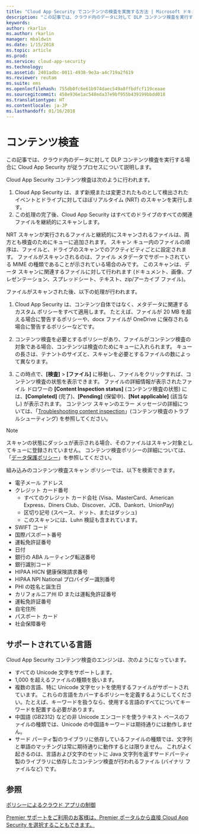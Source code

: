 ```yaml
---
title: "Cloud App Security でコンテンツの検査を実施する方法 | Microsoft ドキュメント"
description: "この記事では、クラウド内のデータに対して DLP コンテンツ検査を実行する場合に Cloud App Security が従うプロセスについて説明します。"
keywords: 
author: rkarlin
ms.author: rkarlin
manager: mbaldwin
ms.date: 1/15/2018
ms.topic: article
ms.prod: 
ms.service: cloud-app-security
ms.technology: 
ms.assetid: 2401adbc-0011-4938-9e3a-a4c719a2f619
ms.reviewer: reutam
ms.suite: ems
ms.openlocfilehash: 755db0fc6e61b974daec549a8ffbdfcf119ceaae
ms.sourcegitcommit: 458e936e1ac548eda37e9bf955b439199bbdd018
ms.translationtype: HT
ms.contentlocale: ja-JP
ms.lasthandoff: 01/16/2018
---
```

# <a name="content-inspection"></a>コンテンツ検査
この記事では、クラウド内のデータに対して DLP コンテンツ検査を実行する場合に Cloud App Security が従うプロセスについて説明します。 


Cloud App Security コンテンツ検査は次のように行われます。
1. Cloud App Security は、まず新規または変更されたものとして検出されたイベントとドライブに対してほぼリアルタイム (NRT) のスキャンを実行します。
2. この処理の完了後、Cloud App Security はすべてのドライブのすべての関連ファイルを継続的にスキャンします。  

NRT スキャンが実行されるファイルと継続的にスキャンされるファイルは、両方とも検査のためにキューに追加されます。 スキャン キュー内のファイルの順序は、ファイルと、ドライブのスキャンでのアクティビティごとに設定されます。 ファイルがスキャンされるのは、ファイル メタデータでサポートされている MIME の種類であることが示されている場合のみです。 このスキャンは、データ スキャンに関連するファイルに対して行われます (ドキュメント、画像、プレゼンテーション、スプレッドシート、テキスト、zip/アーカイブ ファイル)。  

ファイルがスキャンされた後、以下の処理が行われます。

1. Cloud App Security は、コンテンツ自体ではなく、メタデータに関連するカスタム ポリシーをすべて適用します。 たとえば、ファイルが 20 MB を超える場合に警告するポリシーや、docx ファイルが OneDrive に保存される場合に警告するポリシーなどです。 

2. コンテンツ検査を必要とするポリシーがあり、ファイルがコンテンツ検査の対象である場合、コンテンツは検査のためにキューに入れられます。 キューの長さは、テナントのサイズと、スキャンを必要とするファイルの数によって異なります。 

3. この時点で、**[検査]** > **[ファイル]** に移動し、ファイルをクリックすれば、コンテンツ検査の状態を表示できます。 ファイルの詳細情報が表示されたファイル ドロワーの **[Content Inspection status]** (コンテンツ検査の状態) には、**[Completed]** (完了)、**[Pending]** (保留中)、**[Not applicable]** (該当なし) が表示されます。 コンテンツ スキャンのエラー メッセージの詳細については、「[Troubleshooting content inspection](troubleshooting-content-inspection.md)」(コンテンツ検査のトラブルシューティング) を参照してください。

> [!NOTE]
> スキャンの状態にダッシュが表示される場合、そのファイルはスキャン対象としてキューに登録されていません。 コンテンツ検査ポリシーの詳細については、「[データ保護ポリシー](data-protection-policies.md)」を参照してください。

組み込みのコンテンツ検査スキャン ポリシーでは、以下を検索できます。

- 電子メール アドレス 
- クレジット カード番号 
  - すべてのクレジット カード会社 (Visa、MasterCard、American Express、Diners Club、Discover、JCB、Dankort、UnionPay) 
  - 区切り記号 (スペース、ドット、またはダッシュ)
  - このスキャンには、Luhn 検証も含まれています。
- SWIFT コード
- 国際パスポート番号
- 運転免許証番号
- 日付
- 銀行の ABA ルーティング転送番号
- 銀行識別コード
- HIPAA HICN 健康保険請求番号
- HIPAA NPI National プロバイダー識別番号
- PHI の姓名と誕生日
- カリフォルニア州 ID または運転免許証番号
- 運転免許証番号
- 自宅住所
- パスポート カード
- 社会保障番号

## <a name="supported-languages"></a>サポートされている言語

Cloud App Security コンテンツ検査のエンジンは、次のようになっています。
-   すべての Unicode 文字をサポートします。
-   1,000 を超えるファイルの種類を扱います。
-   複数の言語、特に Unicode 文字セットを使用するファイルがサポートされています。 これらの言語をカバーするポリシーを定義するようにしてください。たとえば、キーワードを扱うなら、使用する言語のすべてについてキーワードを配置する必要があります。
-   中国語 (GB2312) などの非 Unicode エンコードを使うテキスト ベースのファイルの種類では、Unicode の中国語キーワードは期待通りには動作しません。
-   サード パーティ製のライブラリに依存しているファイルの種類では、文字列と単語のマッチングは常に期待通りに動作するとは限りません。 これがよく起きるのは、言語および文字のセットに Java 文字列を返すサードパーティ製のライブラリに依存したコンテンツ検査が行われるファイル (バイナリ ファイルなど) です。



## <a name="see-also"></a>参照  
[ポリシーによるクラウド アプリの制御](control-cloud-apps-with-policies.md)   

[Premier サポートをご利用のお客様は、Premier ポータルから直接 Cloud App Security を選択することもできます。](https://premier.microsoft.com/)  
  